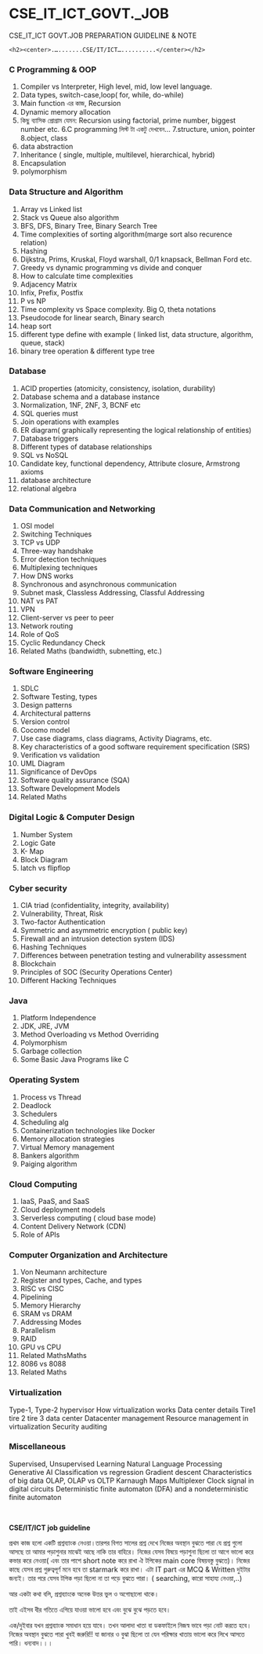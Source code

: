 # CSE_IT_ICT_GOVT._JOB
CSE_IT_ICT GOVT.JOB PREPARATION GUIDELINE &amp; NOTE


	<h2><center>.….......CSE/IT/ICT…..........</center></h2>

<h3>C Programming & OOP</h3>

1. Compiler vs Interpreter, High level, mid,  low level language. 
2. Data types, switch-case,loop( for, while, do-while)
3. Main function এর কাজ, Recursion 
4. Dynamic memory allocation
5. কিছু ব্যাসিক প্রোগ্রাম যেমন: Recursion using factorial, prime number, biggest number etc.
6.C programming লিস্ট টা একটু দেখবেন...
7.structure, union, pointer
8.object,  class
9. data abstraction
10. Inheritance ( single, multiple, multilevel, hierarchical, hybrid)
11. Encapsulation
12. polymorphism 






<h3>Data Structure and Algorithm </h3>

1. Array vs Linked list
2. Stack vs Queue also algorithm
3. BFS, DFS, Binary Tree, Binary Search Tree
4. Time complexities of sorting algorithm(marge sort also recurence relation)
5. Hashing
6. Dijkstra, Prims, Kruskal, Floyd warshall, 0/1 knapsack, Bellman Ford etc.
7. Greedy vs dynamic programming vs divide and conquer
8. How to calculate time complexities
9. Adjacency Matrix
10. Infix, Prefix, Postfix
11. P vs NP
12. Time complexity vs Space complexity. Big O, theta notations
13. Pseudocode for linear search, Binary search
14. heap sort
15. different type define with example ( linked list, data structure,  algorithm, queue, stack)
16. binary tree operation & different type tree

<h3>Database</h3>

1. ACID properties (atomicity,  consistency, isolation, durability) 
2. Database schema and a database instance
3. Normalization, 1NF, 2NF, 3, BCNF etc
4. SQL queries must 
5. Join operations with examples
6. ER diagram( graphically representing the logical relationship of entities) 
7. Database triggers
8. Different types of database relationships
9. SQL vs NoSQL
10. Candidate key, functional dependency, Attribute closure, Armstrong axioms
11. database architecture
12. relational algebra 


<h3>Data Communication and Networking</h3>

1. OSI model
2. Switching Techniques
3. TCP vs UDP
4. Three-way handshake
5. Error detection techniques
6. Multiplexing techniques
7. How DNS works
8. Synchronous and asynchronous communication
9. Subnet mask, Classless Addressing, Classful Addressing
10. NAT vs PAT
11. VPN
12. Client-server vs peer to peer
13. Network routing
14. Role of QoS
15. Cyclic Redundancy Check
16. Related Maths (bandwidth, subnetting, etc.)

<h3>Software Engineering</h3>

1. SDLC
2. Software Testing, types
3. Design patterns
4. Architectural patterns
5. Version control
6. Cocomo model
7. Use case diagrams, class diagrams, Activity Diagrams, etc.
8. Key characteristics of a good software requirement specification (SRS)
9. Verification vs validation
10. UML Diagram
11. Significance of DevOps
12. Software quality assurance (SQA)
13. Software Development Models
14. Related Maths

<h3>Digital Logic & Computer Design </h3>

1. Number System 
2. Logic Gate
3. K- Map
4. Block Diagram 
5. latch vs flipflop 


<h3>Cyber security</h3>

1. CIA triad (confidentiality, integrity, availability) 
2. Vulnerability, Threat, Risk
3. Two-factor Authentication
4. Symmetric and asymmetric encryption ( public key)
5. Firewall and an intrusion detection system (IDS)
6. Hashing Techniques
7. Differences between penetration testing and vulnerability assessment
8. Blockchain
9. Principles of SOC (Security Operations Center)
10. Different Hacking Techniques

<h3>Java</h3>

1. Platform Independence
2. JDK, JRE, JVM
3. Method Overloading vs Method Overriding
4. Polymorphism
5. Garbage collection
6. Some Basic Java Programs like C

<h3>Operating System</h3>

1. Process vs Thread
2. Deadlock
3. Schedulers
4. Scheduling alg
5. Containerization technologies like Docker
6. Memory allocation strategies
7. Virtual Memory management
8. Bankers algorithm
9. Paiging algorithm

<h3>Cloud Computing</h3>

1. IaaS, PaaS, and SaaS
2. Cloud deployment models
3. Serverless computing ( cloud base mode) 
4. Content Delivery Network (CDN)
5. Role of APIs

<h3>Computer Organization and Architecture </h3>

1. Von Neumann architecture
2. Register and types, Cache, and types
3. RISC vs CISC
4. Pipelining
5. Memory Hierarchy
6. SRAM vs DRAM
7. Addressing Modes
8. Parallelism
9. RAID
10. GPU vs CPU
11. Related MathsMaths
12. 8086 vs 8088
13. Related Maths

<h3>Virtualization </h3>

Type-1, Type-2 hypervisor 
How virtualization works
Data center details
Tire1 tire 2 tire 3 data center
Datacenter management
Resource management in virtualization 
Security auditing

<h3>Miscellaneous </h3>

Supervised, Unsupervised Learning
Natural Language Processing
Generative AI
Classification vs regression
Gradient descent
Characteristics of big data
OLAP, OLAP vs OLTP
Karnaugh Maps
Multiplexer
Clock signal in digital circuits
Deterministic finite automaton (DFA) and a nondeterministic finite automaton




<br>

<b>CSE/IT/ICT job guideline </b>

প্রথম কাজ হলো একটি প্রশ্নব্যাংক নেওয়া।তারপর বিগত সালের প্রশ্ন দেখে নিজের অবস্থান বুঝতে পারা যে প্রশ্ন গুলো আসছে তা আমার পড়াশুনার মাঝেই আছে নাকি তার বাহিরে। নিজের যেসব বিষয়ে পড়াশুনা ছিলো তা আগে ভালো করে কভার করে নেওয়া( এবং তার পাশে short note করে রাখা ঐ টপিকের main core বিষয়বস্তু বুঝতে)। নিজের কাছে যেসব প্রশ্ন গুরুত্বপূর্ণ মনে হবে তা starmark করে রাখা। এটা IT part এর MCQ & Written দুইটার জন্যই। তার পরে যেসব টপিক পড়া ছিলো না তা পড়ে বুঝতে পারা। ( searching,  কারো সাহায্য নেওয়া,..) 

আর একটা কথা বলি, প্রশ্নব্যাংকে অনেক উত্তর ভুল ও অগোছালো থাকে। 

তাই এইসব ধীর গতিতে এগিয়ে যাওয়া ভালো হবে এবং বুঝে বুঝে পড়তে হবে।

এক/দুইবার যখন প্রশ্নব্যাংক সমাধান হয়ে যাবে। তখন আলাদা খাতা বা ডকফাইলে নিজস্ব ভাবে পড়া নোট করতে হবে। 
নিজের অবস্থান বুঝতে পারা খুবই জরুরি!! যা জানার ও বুঝা ছিলো তা যেন পরিক্ষার খাতায় ভালো করে লিখে আসতে পারি। 
ধন্যবাদ।।। 




